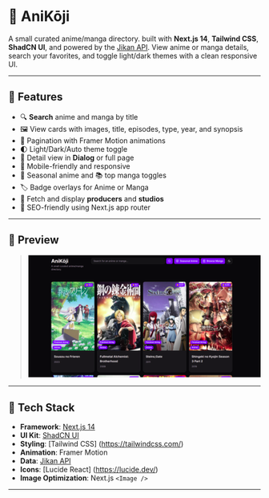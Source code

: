 # 🎌 AniKōji

A small curated anime/manga directory. built with **Next.js 14**, **Tailwind CSS**, **ShadCN UI**, and powered by the [Jikan API](https://jikan.moe/). View anime or manga details, search your favorites, and toggle light/dark themes with a clean responsive UI.

---

## 🚀 Features

- 🔍 **Search** anime and manga by title
- 🖼️ View cards with images, title, episodes, type, year, and synopsis
- 🔄 Pagination with Framer Motion animations
- 🌓 Light/Dark/Auto theme toggle
- 🪪 Detail view in **Dialog** or full page
- 📱 Mobile-friendly and responsive
- 🎥 Seasonal anime and 📚 top manga toggles
- 🏷️ Badge overlays for Anime or Manga
- 🏢 Fetch and display **producers** and **studios**
- 📄 SEO-friendly using Next.js app router

---

## 📸 Preview

> ![Preview Screenshot](public/screenshot.png)

---

## 🧱 Tech Stack

- **Framework**: [Next.js 14](https://nextjs.org)
- **UI Kit**: [ShadCN UI](https://ui.shadcn.com)
- **Styling**: [Tailwind CSS] (https://tailwindcss.com/)
- **Animation**: Framer Motion
- **Data**: [Jikan API](https://jikan.moe)
- **Icons**: [Lucide React] (https://lucide.dev/)
- **Image Optimization**: Next.js `<Image />`

---

